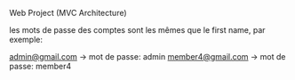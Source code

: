 Web Project (MVC Architecture)

les mots de passe des comptes sont les mêmes que le first name, par exemple:

admin@gmail.com -> mot de passe: admin
member4@gmail.com -> mot de passe: member4
